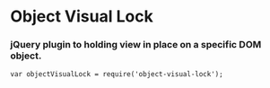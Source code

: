 # Object Visual Lock

### jQuery plugin to holding view in place on a specific DOM object.

`var objectVisualLock = require('object-visual-lock');`